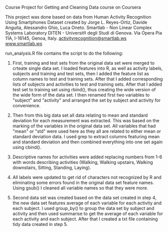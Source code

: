 Course Project for Getting and Cleaning Data course on Coursera

This project was done based on data from Human Activity Recognition Using Smartphones Dataset created by Jorge L. Reyes-Ortiz, Davide Anguita, Alessandro Ghio, Luca Oneto.
Smartlab - Non Linear Complex Systems Laboratory
DITEN - Universit‡ degli Studi di Genova.
Via Opera Pia 11A, I-16145, Genoa, Italy.
activityrecognition@smartlab.ws
www.smartlab.ws

run_analysis.R file contains the script to do the following:

1. First, training and test sets from the original data set were merged to crteate single data set.
I loaded features into R, as well as activity labels, subjects and training and test sets, then I added the feature list as column names to test and training sets. After that I added corresponding lists of subjects and activities to test and training sets. After that I added test set to training set using rbind(), thus creating the wide version of the wide form of the data set. I then renamed first two variables to "subject" and "activity" and arranged the set by subject and activity for convenience.

2. Then from this big data set all data relating to mean and standard deviation for each measurement was extracted. This was based on the marking of the variables in the original data set. All variables that had "mean" or "std" were used here as they all are related to either mean or standard deviation data.
I used grep to extract columns featuring mean and standard deviation and then combined everything into one set again using cbind().

3. Descriptive names for activities were added replacing numbers from 1-6 with words describing activities (Walking, Walking upstairs, Walking downstairs, Sitting, Standing, Laying).

4. All labels were updated to get rid of characters not recognized by R and eliminating some errors found in the original data set feature names.
Using gsub() I cleaned all variable names so that they were more.

5. Second data set was created based on the data set created in step 4, the new data set features average of each variable for each activity and each subject.
I used group_by() to group the data set by subject and activity and then used summarise to get the average of each variable for each activity and each subject. After that I created a txt file containing tidy data created in step 5.